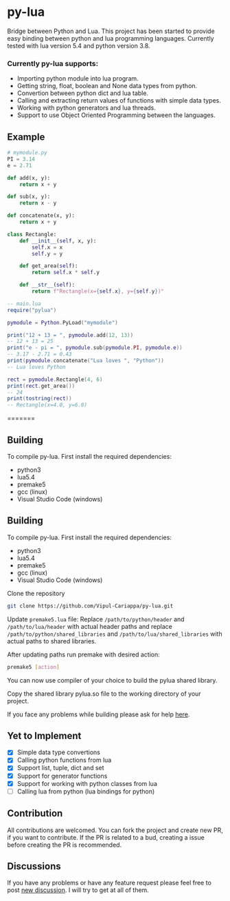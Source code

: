 # py-lua
Bridge between Python and Lua.
This project has been started to provide easy binding between python and lua programming languages. Currently tested with lua version 5.4 and python version 3.8.

### Currently py-lua supports:
- Importing python module into lua program.
- Getting string, float, boolean and None data types from python.
- Convertion between python dict and lua table.
- Calling and extracting return values of functions with simple data types.
- Working with python generators and lua threads.
- Support to use Object Oriented Programming between the languages.

## Example
```python
# mymodule.py
PI = 3.14
e = 2.71

def add(x, y):
    return x + y

def sub(x, y):
    return x - y

def concatenate(x, y):
    return x + y

class Rectangle:
    def __init__(self, x, y):
        self.x = x
        self.y = y

    def get_area(self):
        return self.x * self.y

    def __str__(self):
        return f"Rectangle(x={self.x}, y={self.y})"

```

```lua
-- main.lua
require("pylua")

pymodule = Python.PyLoad("mymodule")

print("12 + 13 = ", pymodule.add(12, 13))
-- 12 + 13 = 25
print("e - pi = ", pymodule.sub(pymodule.PI, pymodule.e))
-- 3.17 - 2.71 = 0.43
print(pymodule.concatenate("Lua loves ", "Python"))
-- Lua loves Python

rect = pymodule.Rectangle(4, 6)
print(rect.get_area())
-- 24
print(tostring(rect))
-- Rectangle(x=4.0, y=6.0)

```
=======
## Building
To compile py-lua. First install the required dependencies:
- python3
- lua5.4
- premake5
- gcc (linux)
- Visual Studio Code (windows)

## Building
To compile py-lua. First install the required dependencies:
- python3
- lua5.4
- premake5
- gcc (linux)
- Visual Studio Code (windows)

Clone the repository

```bash
git clone https://github.com/Vipul-Cariappa/py-lua.git
```

Update `premake5.lua` file: Replace `/path/to/python/header` and `/path/to/lua/header` with actual header paths and replace `/path/to/python/shared_libraries` and `/path/to/lua/shared_libraries` with actual paths to shared libraries.


After updating paths run premake with desired action:
```bash 
premake5 [action]
```
You can now use compiler of your choice to build the pylua shared library.

Copy the shared library pylua.so file to the working directory of your project.

If you face any problems while building please ask for help [here](https://github.com/Vipul-Cariappa/py-lua/discussions/new).


## Yet to Implement
- [x] Simple data type convertions
- [x] Calling python functions from lua
- [x] Support list, tuple, dict and set
- [x] Support for generator functions
- [x] Support for working with python classes from lua
- [ ] Calling lua from python (lua bindings for python)

## Contribution
All contributions are welcomed. 
You can fork the project and create new PR, if you want to contribute. 
If the PR is related to a bud, creating a issue before creating the PR is recommended.

## Discussions
If you have any problems or have any feature request please feel free to post [new discussion](https://github.com/Vipul-Cariappa/py-lua/discussions/new). I will try to get at all of them.
